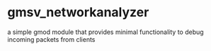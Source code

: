# gmsv_networkanalyzer
a simple gmod module that provides minimal functionality to debug incoming packets from clients
